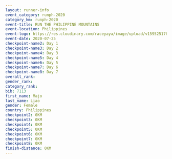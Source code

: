 ```yaml
--- 
layout: runner-info 
event_category: runph-2020 
category_km: runph-2020 
event-title: RUN THE PHILIPPINE MOUNTAINS 
event-location: Philippines 
event-logo: https://res.cloudinary.com/raceyaya/image/upload/v1595251780/logo/2020/Image_ds2u6w.jpg 
event-date: 2020-07-25 
checkpoint-name2: Day 1 
checkpoint-name3: Day 2
checkpoint-name4: Day 3
checkpoint-name5: Day 4
checkpoint-name6: Day 5
checkpoint-name7: Day 6
checkpoint-name8: Day 7
overall_rank: 
gender_rank: 
category_rank: 
bib: 7113
first_name: Majo
last_name: Liao
gender: Female
country: Philippines
checkpoint2: 0KM
checkpoint3: 0KM
checkpoint4: 0KM
checkpoint5: 0KM
checkpoint6: 0KM
checkpoint7: 0KM
checkpoint8: 0KM
finish-distance: 0KM
--- 
```

